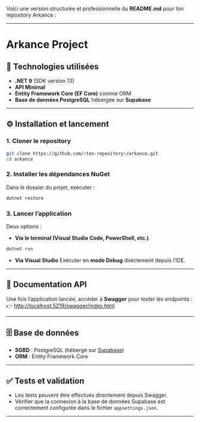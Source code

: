 Voici une version structurée et professionnelle du **README.md** pour ton repository Arkance :

---

# Arkance Project

## 🚀 Technologies utilisées

* **.NET 9** (SDK version 13)
* **API Minimal**
* **Entity Framework Core (EF Core)** comme ORM
* **Base de données PostgreSQL** hébergée sur **Supabase**

---

## ⚙️ Installation et lancement

### 1. Cloner le repository

```bash
git clone https://github.com/<ton-repository>/arkance.git
cd arkance
```

### 2. Installer les dépendances NuGet

Dans le dossier du projet, exécuter :

```bash
dotnet restore
```

### 3. Lancer l’application

Deux options :

* **Via le terminal (Visual Studio Code, PowerShell, etc.)**

```bash
dotnet run
```

* **Via Visual Studio**
  Exécuter en **mode Debug** directement depuis l’IDE.

---

## 📖 Documentation API

Une fois l’application lancée, accéder à **Swagger** pour tester les endpoints :
👉 [http://localhost:5219/swagger/index.html](http://localhost:5219/swagger/index.html)

---

## 🗄️ Base de données

* **SGBD** : PostgreSQL (hébergé sur [Supabase](https://supabase.com/))
* **ORM** : Entity Framework Core

---

## ✅ Tests et validation

* Les tests peuvent être effectués directement depuis Swagger.
* Vérifier que la connexion à la base de données Supabase est correctement configurée dans le fichier `appsettings.json`.

---